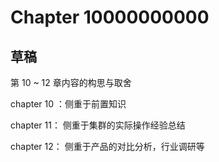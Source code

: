 # Chapter 10000000000

## 草稿

第 10 ~ 12 章内容的构思与取舍

chapter 10 ：侧重于前置知识

chapter 11： 侧重于集群的实际操作经验总结

chapter 12： 侧重于产品的对比分析，行业调研等



